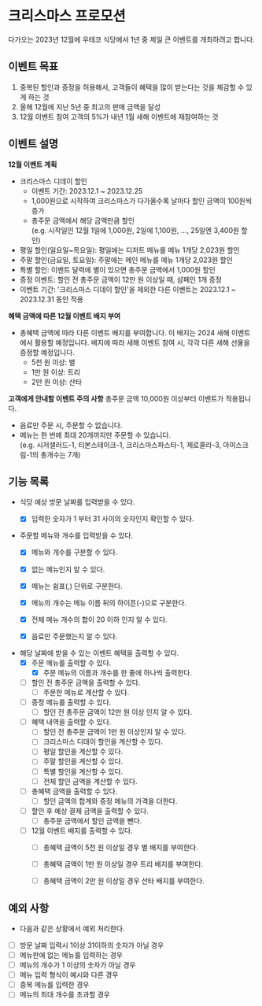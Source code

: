 # 크리스마스 프로모션

다가오는 2023년 12월에 우테코 식당에서 1년 중 제일 큰 이벤트를 개최하려고 합니다.

## 이벤트 목표
1. 중복된 할인과 증정을 허용해서, 고객들이 혜택을 많이 받는다는 것을 체감할 수 있게 하는 것
2. 올해 12월에 지난 5년 중 최고의 판매 금액을 달성
3. 12월 이벤트 참여 고객의 5%가 내년 1월 새해 이벤트에 재참여하는 것

## 이벤트 설명
<b>12월 이벤트 계획</b>
- 크리스마스 디데이 할인
  - 이벤트 기간: 2023.12.1 ~ 2023.12.25
  - 1,000원으로 시작하여 크리스마스가 다가올수록 날마다 할인 금액이 100원씩 증가
  - 총주문 금액에서 해당 금액만큼 할인<br>
  (e.g. 시작일인 12월 1일에 1,000원, 2일에 1,100원, ..., 25일엔 3,400원 할인)
- 평일 할인(일요일~목요일): 평일에는 디저트 메뉴를 메뉴 1개당 2,023원 할인
- 주말 할인(금요일, 토요일): 주말에는 메인 메뉴를 메뉴 1개당 2,023원 할인
- 특별 할인: 이벤트 달력에 별이 있으면 총주문 금액에서 1,000원 할인
- 증정 이벤트: 할인 전 총주문 금액이 12만 원 이상일 때, 샴페인 1개 증정
- 이벤트 기간: '크리스마스 디데이 할인'을 제외한 다른 이벤트는 2023.12.1 ~ 2023.12.31 동안 적용

<b>혜택 금액에 따른 12월 이벤트 배지 부여</b>
- 총혜택 금액에 따라 다른 이벤트 배지를 부여합니다. 이 배지는 2024 새해 이벤트에서 활용할 예정입니다. 배지에 따라 새해 이벤트 참여 시, 각각 다른 새해 선물을 증정할 예정입니다.
  - 5천 원 이상: 별
  - 1만 원 이상: 트리
  - 2만 원 이상: 산타

<b>고객에게 안내할 이벤트 주의 사항</b>
총주문 금액 10,000원 이상부터 이벤트가 적용됩니다.
- 음료만 주문 시, 주문할 수 없습니다.
- 메뉴는 한 번에 최대 20개까지만 주문할 수 있습니다.<br>
(e.g. 시저샐러드-1, 티본스테이크-1, 크리스마스파스타-1, 제로콜라-3, 아이스크림-1의 총개수는 7개)

## 기능 목록
- 식당 예상 방문 날짜를 입력받을 수 있다.
  - [x] 입력한 숫자가 1 부터 31 사이의 숫자인지 확인할 수 있다.


- 주문할 메뉴와 개수를 입력받을 수 있다.
  - [x] 메뉴와 개수를 구분할 수 있다.
  - [x] 없는 메뉴인지 알 수 있다.
  - [x] 메뉴는 쉼표(,) 단위로 구분한다.
  - [x] 메뉴의 개수는 메뉴 이름 뒤의 하이픈(-)으로 구분한다.
  - [x] 전체 메뉴 개수의 합이 20 이하 인지 알 수 있다.
  - [x] 음료만 주문했는지 알 수 있다.


- 해당 날짜에 받을 수 있는 이벤트 혜택을 출력할 수 있다.
  - [x] 주문 메뉴를 출력할 수 있다.
    - [x] 주문 메뉴의 이름과 개수를 한 줄에 하나씩 출력한다.
  - [ ] 할인 전 총주문 금액을 출력할 수 있다.
    - [ ] 주문한 메뉴로 계산할 수 있다.
  - [ ] 증정 메뉴를 출력할 수 있다.
    - [ ] 할인 전 총주문 금액이 12만 원 이상 인지 알 수 있다.
  - [ ] 혜택 내역을 출력할 수 있다.
    - [ ] 할인 전 총주문 금액이 1만 원 이상인지 알 수 있다.
    - [ ] 크리스마스 디데이 할인을 계산할 수 있다.
    - [ ] 평일 할인을 계산할 수 있다.
    - [ ] 주말 할인을 계산할 수 있다.
    - [ ] 특별 할인을 계산할 수 있다.
    - [ ] 전체 할인 금액을 계산할 수 있다.
  - [ ] 총혜택 금액을 출력할 수 있다.
    - [ ] 할인 금액의 합계와 증정 메뉴의 가격을 더한다.
  - [ ] 할인 후 예상 결제 금액을 출력할 수 있다.
    - [ ] 총주문 금액에서 할인 금액을 뺀다.
  - [ ] 12월 이벤트 배지를 출력할 수 있다.
    - [ ] 총혜택 금액이 5천 원 이상일 경우 별 배지를 부여한다.
    - [ ] 총혜택 금액이 1만 원 이상일 경우 트리 배지를 부여한다.
    - [ ] 총혜택 금액이 2만 원 이상일 경우 산타 배지를 부여한다.


## 예외 사항
- 다음과 같은 상황에서 예외 처리한다.
- [ ] 방문 날짜 입력시 1이상 31이하의 숫자가 아닐 경우
- [ ] 메뉴판에 없는 메뉴를 입력하는 경우
- [ ] 메뉴의 개수가 1 이상의 숫자가 아닐 경우
- [ ] 메뉴 입력 형식이 예시와 다른 경우
- [ ] 중복 메뉴를 입력한 경우
- [ ] 메뉴의 최대 개수를 초과할 경우